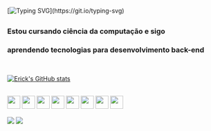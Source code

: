[![Typing SVG](https://readme-typing-svg.herokuapp.com?font=Fira+Code&size=22&duration=6000&pause=1000&color=00F783&width=435&lines=Seja+bem-vindo+ao+meu+perfil!;Welcome+to+my+profile!)](https://git.io/typing-svg)
##

### Estou cursando ciência da computação e sigo
### aprendendo tecnologias para desenvolvimento back-end

<br>
  <div align="right">
  <div align="left">
    
  [![Erick's GitHub stats](https://github-readme-stats.vercel.app/api?username=erick1-618&show_icons=true&theme=merko&bg_color=00000000)](https://github.com/erick1-618/github-readme-stats)
  
  </div>

  <div style='display: inline_block' align="left"><br>
    <img align="center" height=30 weidth=40 src='https://cdn.jsdelivr.net/gh/devicons/devicon@latest/icons/java/java-original.svg'/> 
    <img align="center" height=30 weidth=40 src='https://cdn.jsdelivr.net/gh/devicons/devicon@latest/icons/spring/spring-original.svg'/>  
    <img align="center" height=30 weidth=40 src='https://cdn.jsdelivr.net/gh/devicons/devicon@latest/icons/javascript/javascript-original.svg'/> 
    <img align="center" height=30 weidth=40 src='https://cdn.jsdelivr.net/gh/devicons/devicon@latest/icons/nodejs/nodejs-original.svg'/> 
    <img align="center" height=30 weidth=40 src='https://cdn.jsdelivr.net/gh/devicons/devicon@latest/icons/c/c-original.svg'/> 
    <img align="center" height=30 weidth=40 src='https://cdn.jsdelivr.net/gh/devicons/devicon@latest/icons/insomnia/insomnia-original.svg'/> 
    <img align="center" height=30 weidth=40 src='https://cdn.jsdelivr.net/gh/devicons/devicon@latest/icons/mysql/mysql-original.svg'/> 
    <img align="center" height=30 weidth=40 src='https://cdn.jsdelivr.net/gh/devicons/devicon@latest/icons/mongodb/mongodb-original.svg'/> 
  </div>

  <div style='display: inline_block' align="left"><br>
    <a href="https://www.linkedin.com/in/erick1618/" target= "_blank" ><img align="center" src='https://img.shields.io/badge/LinkedIn-0077B5?style=for-the-badge&logo=linkedin&logoColor=white'/></a>
    <a href='mailto:erickcefetbcc@gmail.com' target= "_blank" ><img align="center" src='https://img.shields.io/badge/Gmail-D14836?style=for-the-badge&logo=gmail&logoColor=white'/></a>
    
  </div>
  </div>
